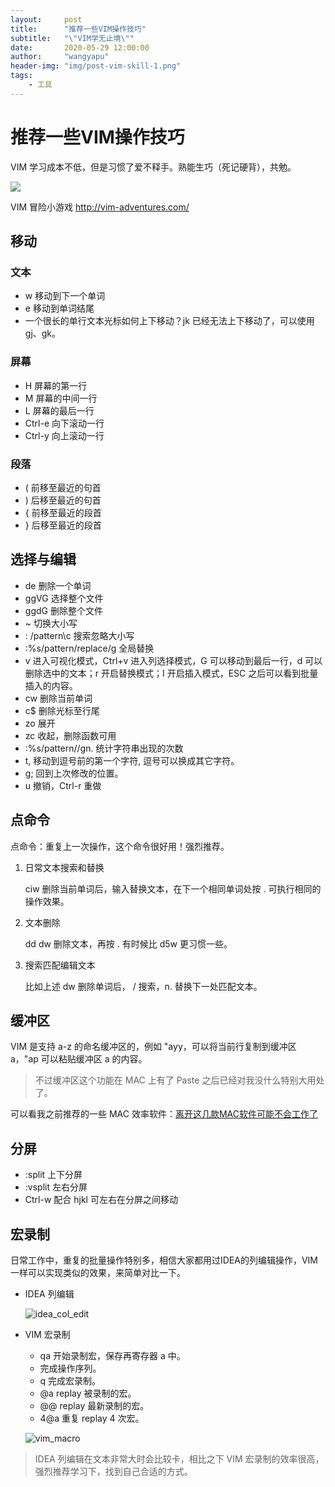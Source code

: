 ```yaml
---
layout:     post
title:      "推荐一些VIM操作技巧"
subtitle:   "\"VIM学无止境\""
date:       2020-05-29 12:00:00
author:     "wangyapu"
header-img: "img/post-vim-skill-1.png"
tags:
    - 工具
---
```


# 推荐一些VIM操作技巧

VIM 学习成本不低，但是习惯了爱不释手。熟能生巧（死记硬背），共勉。

![](http://wangyapu.iocoder.cn/15909392209848.jpg)

VIM 冒险小游戏 http://vim-adventures.com/



## 移动

### 文本

- w 移动到下一个单词
- e 移动到单词结尾
- 一个很长的单行文本光标如何上下移动？jk 已经无法上下移动了，可以使用 gj、gk。

### 屏幕

- H 屏幕的第一行
- M 屏幕的中间一行
- L 屏幕的最后一行
- Ctrl-e 向下滚动一行
- Ctrl-y 向上滚动一行

### 段落

- ( 前移至最近的句首
- ) 后移至最近的句首
- { 前移至最近的段首
- } 后移至最近的段首

## 选择与编辑

- de 删除一个单词
- ggVG 选择整个文件
- ggdG 删除整个文件
- ~ 切换大小写
- : /pattern\c 搜索忽略大小写
- :%s/pattern/replace/g 全局替换
- v 进入可视化模式，Ctrl+v 进入列选择模式，G 可以移动到最后一行，d 可以删除选中的文本；r 开启替换模式；I 开启插入模式，ESC 之后可以看到批量插入的内容。
- cw 删除当前单词
- c$ 删除光标至行尾
- zo 展开
- zc 收起，删除函数可用
- :%s/pattern//gn. 统计字符串出现的次数
- t, 移动到逗号前的第一个字符, 逗号可以换成其它字符。
- g; 回到上次修改的位置。
- u 撤销，Ctrl-r 重做


## 点命令

点命令：重复上一次操作，这个命令很好用！强烈推荐。

1. 日常文本搜索和替换

    ciw 删除当前单词后，输入替换文本，在下一个相同单词处按 . 可执行相同的操作效果。

2. 文本删除

    dd dw 删除文本，再按 . 有时候比 d5w 更习惯一些。
    
3. 搜索匹配编辑文本

    比如上述 dw 删除单词后， / 搜索，n. 替换下一处匹配文本。
    
## 缓冲区

VIM 是支持 a-z 的命名缓冲区的，例如 "ayy，可以将当前行复制到缓冲区 a，"ap 可以粘贴缓冲区 a 的内容。

> 不过缓冲区这个功能在 MAC 上有了 Paste 之后已经对我没什么特别大用处了。

可以看我之前推荐的一些 MAC 效率软件：[离开这几款MAC软件可能不会工作了](https://mp.weixin.qq.com/s/J6ed8OQlQAmOiprQhncbFg)

## 分屏

- :split 上下分屏
- :vsplit 左右分屏
- Ctrl-w 配合 hjkl 可左右在分屏之间移动

## 宏录制

日常工作中，重复的批量操作特别多，相信大家都用过IDEA的列编辑操作，VIM 一样可以实现类似的效果，来简单对比一下。

- IDEA 列编辑

    ![idea_col_edit](http://wangyapu.iocoder.cn/idea_col_edit-1.gif)

- VIM 宏录制

    - qa 开始录制宏，保存再寄存器 a 中。
    - 完成操作序列。
    - q 完成宏录制。
    - @a replay 被录制的宏。
    - @@ replay 最新录制的宏。
    - 4@a 重复 replay 4 次宏。

    ![vim_macro](http://wangyapu.iocoder.cn/vim_macro.gif)

> IDEA 列编辑在文本非常大时会比较卡，相比之下 VIM 宏录制的效率很高，强烈推荐学习下，找到自己合适的方式。


